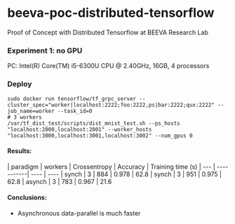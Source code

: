 # beeva-poc-distributed-tensorflow
Proof of Concept with Distributed Tensorflow at BEEVA Research Lab

### Experiment 1: no GPU
PC: Intel(R) Core(TM) i5-6300U CPU @ 2.40GHz, 16GB, 4 processors

### Deploy

```
sudo docker run tensorflow/tf_grpc_server --cluster_spec="worker|localhost:2222;foo:2222,ps|bar:2222;qux:2222" --job_name=worker --task_id=0
# 3 workers
/var/tf_dist_test/scripts/dist_mnist_test.sh --ps_hosts "localhost:2000,localhost:2001" --worker_hosts "localhost:3000,localhost:3001,localhost:3002" --num_gpus 0
```

#### Results:
| paradigm | workers | Crossentropy | Accuracy | Training time (s)
| --- | -----------| ---- | ----
| synch | 3 | 884 | 0.978 | 62.8
| synch | 3 | 951 | 0.975 | 62.8
| asynch | 3 | 783 | 0.967 | 21.6



#### Conclusions: 
* Asynchronous data-parallel is much faster


